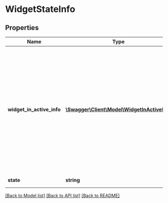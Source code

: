 # WidgetStateInfo

## Properties
Name | Type | Description | Notes
------------ | ------------- | ------------- | -------------
**widget_in_active_info** | [**\Swagger\Client\Model\WidgetInActiveInfo**](WidgetInActiveInfo.md) | Specify custom message which will be displayed  to the user or the URL to which user will be redirected when the widget is accessed in disabled state. This can be specified only in PUT request | [optional] 
**state** | **string** | State of the Widget | [optional] 

[[Back to Model list]](../README.md#documentation-for-models) [[Back to API list]](../README.md#documentation-for-api-endpoints) [[Back to README]](../README.md)


